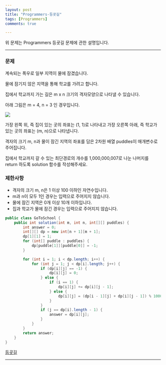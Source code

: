 ```yaml
---
layout: post
title: "Programmers-등굣길"
tags: [Programmers]
comments: true

---
```


위 문제는 Programmers 등굣길 문제에 관한 설명입니다.<br>

---

### 문제

계속되는 폭우로 일부 지역이 물에 잠겼습니다.

물에 잠기지 않은 지역을 통해 학교를 가려고 합니다. 

집에서 학교까지 가는 길은 m x n 크기의 격자모양으로 나타낼 수 있습니다.

아래 그림은 m = 4, n = 3 인 경우입니다.

<img src="https://grepp-programmers.s3.amazonaws.com/files/ybm/056f54e618/f167a3bc-e140-4fa8-a8f8-326a99e0f567.png">

가장 왼쪽 위, 즉 집이 있는 곳의 좌표는 (1, 1)로 나타내고 가장 오른쪽 아래, 즉 학교가 있는 곳의 좌표는 (m, n)으로 나타냅니다.

격자의 크기 m, n과 물이 잠긴 지역의 좌표를 담은 2차원 배열 puddles이 매개변수로 주어집니다. 

집에서 학교까지 갈 수 있는 최단경로의 개수를 1,000,000,007로 나눈 나머지를 return 하도록 solution 함수를 작성해주세요.

### 제한사항
* 격자의 크기 m, n은 1 이상 100 이하인 자연수입니다.
* m과 n이 모두 1인 경우는 입력으로 주어지지 않습니다.
* 물에 잠긴 지역은 0개 이상 10개 이하입니다.
* 집과 학교가 물에 잠긴 경우는 입력으로 주어지지 않습니다.

```java
public class GoToSchool {
    public int solution(int m, int n, int[][] puddles) {
        int answer = 0;
        int[][] dp = new int[n + 1][m + 1];
        dp[1][1] = 1;
        for (int[] puddle : puddles) {
            dp[puddle[1]][puddle[0]] = -1;
        }

        for (int i = 1; i < dp.length; i++) {
            for (int j = 1; j < dp[i].length; j++) {
                if (dp[i][j] == -1) {
                    dp[i][j] = 0;
                } else {
                    if (i == 1) {
                        dp[i][j] += dp[i][j - 1];
                    } else {
                        dp[i][j] = (dp[i - 1][j] + dp[i][j - 1]) % 1000000007;
                    }
                }
                if (j == dp[i].length - 1) {
                    answer = dp[i][j];
                }
            }
        }
        return answer;
    }
}

```

<a href= "https://programmers.co.kr/learn/courses/30/lessons/42898">등굣길</a>

---

